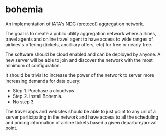 # bohemia
An implementation of IATA's [NDC (protocol)](https://www.iata.org/whatwedo/airline-distribution/ndc/pages/default.aspx) aggregation network.

The goal is to create a public utility aggregation network where airlines, travel agents and online travel agent to have access to wide ranges of airlines's offering (tickets, ancilliary offers, etc) for free or nearly free.

The software should be cloud enabled and can be deployed by anyone. A new server will be able to join and discover the network with the most minimum of configuration. 

It should be trivial to increase the power of the network to server more increasing demands for data query:

- Step 1. Purchase a cloud/vps
- Step 2. Install Bohemia.
- No step 3.

The travel apps and websites should be able to just point to any url of a server participating in the network and have access to all the scheduling and pricing information of airline tickets based a given departure/arrival point.

